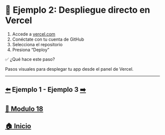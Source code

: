 # 🧪 Ejemplo 2: Despliegue directo en Vercel

1. Accede a [vercel.com](https://vercel.com)
2. Conéctate con tu cuenta de GitHub
3. Selecciona el repositorio
4. Presiona “Deploy”


✅ ¿Qué hace este paso?

Pasos visuales para desplegar tu app desde el panel de Vercel.

---

## [⬅️](../Ejemplos/Ejemplo_1.md) Ejemplo 1 - Ejemplo 3 [➡️](../Ejemplos/Ejemplo_3.md) 
## [📄 Modulo 18](../Modulo_18.md)
## [🏠 Inicio](../../README.md)
